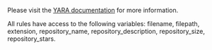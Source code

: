Please visit the [YARA documentation](https://yara.readthedocs.io/en/stable/) for more information.

All rules have access to the following variables: filename, filepath, extension, repository_name, repository_description, repository_size, repository_stars.
